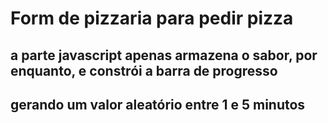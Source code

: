 # Form de pizzaria para pedir pizza
## a parte javascript apenas armazena o sabor, por enquanto, e constrói a barra de progresso
## gerando um valor aleatório entre 1 e 5 minutos